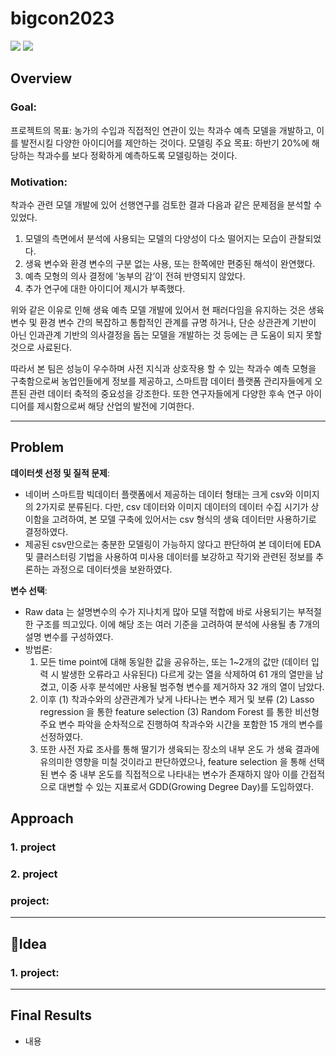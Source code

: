 # bigcon2023

<div>
<img src="https://img.shields.io/badge/PyTorch-EE4C2C?style=for-the-badge&logo=Pytorch&logoColor=white">
<img src="https://img.shields.io/badge/Python-3776AB?style=for-the-badge&logo=Python&logoColor=white">

</div>

## Overview

### Goal:

프로젝트의 목표: 농가의 수입과 직접적인 연관이 있는 착과수 예측 모델을 개발하고, 이를 발전시킬 다양한 아이디어를 제안하는 것이다.
모델링 주요 목표: 하반기 20%에 해당하는 착과수를 보다 정확하게 예측하도록 모델링하는 것이다. 

### Motivation:

착과수 관련 모델 개발에 있어 선행연구를 검토한 결과 다음과 같은 문제점을 분석할 수 있었다. 
1. 모델의 측면에서 분석에 사용되는 모델의 다양성이 다소 떨어지는 모습이 관찰되었다.
2. 생육 변수와 환경 변수의 구분 없는 사용, 또는 한쪽에만 편중된 해석이 완연했다.
3. 예측 모형의 의사 결정에 ’농부의 감’이 전혀 반영되지 않았다.
4. 추가 연구에 대한 아이디어 제시가 부족했다.

위와 같은 이유로 인해 생육 예측 모델 개발에 있어서 현 패러다임을 유지하는 것은 생육 변수 및 환경 변수 간의 복잡하고 통합적인 관계를 규명 하거나, 단순 상관관계 기반이 아닌 인과관계 기반의 의사결정을 돕는 모델을 개발하는 것 등에는 큰 도움이 되지 못할 것으로 사료된다. 

따라서 본 팀은 성능이 우수하며 사전 지식과 상호작용 할 수 있는 착과수 예측 모형을 구축함으로써 농업인들에게 정보를 제공하고, 스마트팜 데이터 플랫폼 관리자들에게 오픈된 관련 데이터 축적의 중요성을 강조한다. 또한 연구자들에게 다양한 후속 연구 아이디어를 제시함으로써 해당 산업의 발전에 기여한다.


---

## Problem

**데이터셋 선정 및 질적 문제**: 

- 네이버 스마트팜 빅데이터 플랫폼에서 제공하는 데이터 형태는 크게 csv와 이미지의 2가지로 분류된다. 다만, csv 데이터와 이미지 데이터의 데이터 수집 시기가 상이함을 고려하여, 본 모델 구축에 있어서는 csv 형식의 생육 데이터만 사용하기로 결정하였다.
- 제공된 csv만으로는 충분한 모델링이 가능하지 않다고 판단하여 본 데이터에 EDA 및 클러스터링 기법을 사용하여 미사용 데이터를 보강하고 작기와 관련된 정보를 추론하는 과정으로 데이터셋을 보완하였다.

**변수 선택**:   
- Raw data 는 설명변수의 수가 지나치게 많아 모델 적합에 바로 사용되기는 부적절한 구조를 띄고있다. 이에 해당 조는 여러 기준을 고려하여 분석에 사용될 총 7개의 설명 변수를 구성하였다.
- 방법론:
  1. 모든 time point에 대해 동일한 값을 공유하는, 또는 1~2개의 값만 (데이터 입력 시 발생한 오류라고 사유된다) 다르게 갖는 열을 삭제하여 61 개의 열만을 남겼고, 이중 사후 분석에만 사용될 범주형 변수를 제거하자 32 개의 열이 남았다.
  2. 이후 (1) 착과수와의 상관관계가 낮게 나타나는 변수 제거 및 보류 (2) Lasso regression 을 통한 feature selection (3) Random Forest 를 통한 비선형 주요 변수 파악을 순차적으로 진행하여 착과수와 시간을 포함한 15 개의 변수를 선정하였다.
  3. 또한 사전 자료 조사를 통해 딸기가 생육되는 장소의 내부 온도 가 생육 결과에 유의미한 영향을 미칠 것이라고 판단하였으나, feature selection 을 통해 선택된 변수 중 내부 온도를 직접적으로 나타내는 변수가 존재하지 않아 이를 간접적으로 대변할 수 있는 지표로서 GDD(Growing Degree Day)를 도입하였다. 
## Approach

### 1. **project**


### 2. **project**

### **project**:

---

## Idea


### 1. **project**:


---

## Final Results

- 내용
